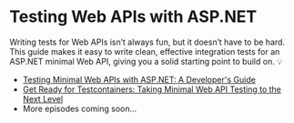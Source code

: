 # Testing Web APIs with ASP.NET

Writing tests for Web APIs isn’t always fun, but it doesn’t have to be hard. This guide makes it easy to write clean, effective integration tests for an ASP.NET minimal Web API, giving you a solid starting point to build on. 💡

- [Testing Minimal Web APIs with ASP.NET: A Developer's Guide](./docs/00-testing-minimal-web-api.md)
- [Get Ready for Testcontainers: Taking Minimal Web API Testing to the Next Level](./docs/01-get-ready-for-testcontainers.md)
- More episodes coming soon...
